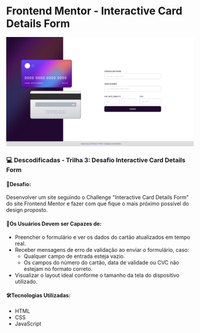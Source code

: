 # Frontend Mentor - Interactive Card Details Form

![](./assets/img/design-preview.png)

### 💻 Descodificadas - Trilha 3: Desafio Interactive Card Details Form



#### 📝Desafio:

Desenvolver um site seguindo o Challenge "Interactive Card Details Form" do site Frontend Mentor e fazer com que fique o mais próximo possível do design proposto.



#### 📌Os Usuários Devem ser Capazes de:

- Preencher o formulário e ver os dados do cartão atualizados em tempo real.
- Receber mensagens de erro de validação ao enviar o formulário, caso: 
   - Qualquer campo de entrada esteja vazio.
   - Os campos do número do cartão, data de validade ou CVC não estejam no formato correto.
- Visualizar o layout ideal conforme o tamanho da tela do dispositivo utilizado.



#### 🛠️Tecnologias Utilizadas:

- HTML
- CSS
- JavaScript
